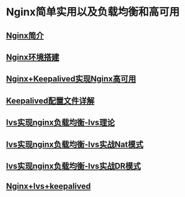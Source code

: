 # Nginx简单实用以及负载均衡和高可用

## [Nginx简介](./docs/Nginx简介)

## [Nginx环境搭建](./docs/Nginx环境搭建)

## [Nginx+Keepalived实现Nginx高可用](./docs/Nginx+Keepalived)

## [Keepalived配置文件详解](./docs/Keepalived配置文件详解)

## [lvs实现nginx负载均衡-lvs理论](./docs/lvs理论详解)

## [lvs实现nginx负载均衡-lvs实战Nat模式](./docs/lvs-nat简单实现)

## [lvs实现nginx负载均衡-lvs实战DR模式](./docs/lvs-dr简单实现)

## [Nginx+lvs+keepalived](./docs/Nginx+lvs+Keepalived)

